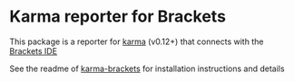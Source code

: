 Karma reporter for Brackets
=======================

This package is a reporter for [karma](http://karma-runner.github.io/) (v0.12+) that connects with the [Brackets IDE](http://brackets.io/) 

See the readme of [karma-brackets](https://github.com/artoale/karma-brackets) for installation instructions and details